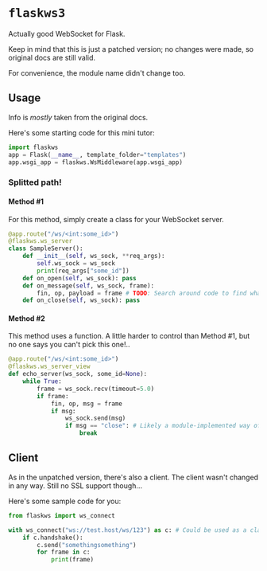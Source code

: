 # `flaskws3`

Actually good WebSocket for Flask.

Keep in mind that this is just a patched version; no changes were made, so original docs are still valid.

For convenience, the module name didn't change too.

## Usage

Info is *mostly* taken from the original docs.

Here's some starting code for this mini tutor:

```py
import flaskws
app = Flask(__name__, template_folder="templates")
app.wsgi_app = flaskws.WsMiddleware(app.wsgi_app)
```
<!-- # app.run() -->

### Splitted path!

#### Method #1

For this method, simply create a class for your WebSocket server.

```py
@app.route("/ws/<int:some_id>")
@flaskws.ws_server
class SampleServer():
	def __init__(self, ws_sock, **req_args):
		self.ws_sock = ws_sock
		print(req_args["some_id"])
	def on_open(self, ws_sock): pass
	def on_message(self, ws_sock, frame):
		fin, op, payload = frame # TODO: Search around code to find what info lurks in `frame`.
	def on_close(self, ws_sock): pass
```

#### Method #2

This method uses a function. A little harder to control than Method #1, but no one says you can't pick this one!..

```py
@app.route("/ws/<int:some_id>")
@flaskws.ws_server_view
def echo_server(ws_sock, some_id=None):
	while True:
		frame = ws_sock.recv(timeout=5.0)
		if frame:
			fin, op, msg = frame
			if msg:
				ws_sock.send(msg)
				if msg == "close": # Likely a module-implemented way of closing??
					break
```

## Client

As in the unpatched version, there's also a client. The client wasn't changed in any way. Still no SSL support though...

Here's some sample code for you:

```py
from flaskws import ws_connect

with ws_connect("ws://test.host/ws/123") as c: # Could be used as a class too, just remember to `close`!!
	if c.handshake():
		c.send("somethingsomething")
		for frame in c:
			print(frame)
```